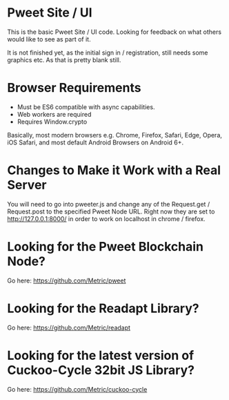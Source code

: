 Pweet Site / UI
=====================
This is the basic Pweet Site / UI code. Looking for feedback on what others would like to see as part of it. 

It is not finished yet, as the initial sign in / registration, still needs some graphics etc. As that is pretty blank still.

Browser Requirements
=======================
* Must be ES6 compatible with async capabilities.
* Web workers are required
* Requires Window.crypto 

Basically, most modern browsers e.g. Chrome, Firefox, Safari, Edge, Opera, iOS Safari, and most default Android Browsers on Android 6+.

Changes to Make it Work with a Real Server
==========================================
You will need to go into pweeter.js and change any of the Request.get / Request.post to the specified Pweet Node URL. Right now they are set to http://127.0.0.1:8000/ in order to work on localhost in chrome / firefox.

Looking for the Pweet Blockchain Node?
==============================
Go here: https://github.com/Metric/pweet

Looking for the Readapt Library?
=================================
Go here: https://github.com/Metric/readapt

Looking for the latest version of Cuckoo-Cycle 32bit JS Library?
======================================
Go here: https://github.com/Metric/cuckoo-cycle